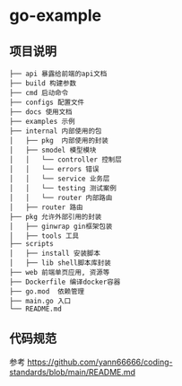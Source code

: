 # go-example
## 项目说明

```
├── api 暴露给前端的api文档
├── build 构建参数
├── cmd 启动命令
├── configs 配置文件
├── docs 使用文档
├── examples 示例
├── internal 内部使用的包
│   ├── pkg  内部使用的封装
│   ├── smodel 模型模块
│   │   └── controller 控制层
│   │   └── errors 错误
│   │   └── service 业务层
│   │   └── testing 测试案例
│   │   └── router 内部路由
│   ├── router 路由
├── pkg 允许外部引用的封装
│   ├── ginwrap gin框架包装
│   ├── tools 工具
├── scripts
│   ├── install 安装脚本
│   ├── lib shell脚本库封装
├── web 前端单页应用, 资源等
├── Dockerfile 编译docker容器
├── go.mod  依赖管理
├── main.go 入口
└── README.md
```
## 代码规范
参考 https://github.com/yann66666/coding-standards/blob/main/README.md